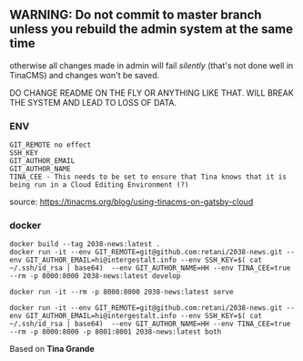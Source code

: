 ## WARNING: Do not commit to master branch unless you rebuild the admin system at the same time

otherwise all changes made in admin will fail *silently* (that's not done well in TinaCMS) and changes won't be saved.

DO CHANGE README ON THE FLY OR ANYTHING LIKE THAT. WILL BREAK THE SYSTEM AND LEAD TO LOSS OF DATA.

### ENV
```
GIT_REMOTE no effect
SSH_KEY
GIT_AUTHOR_EMAIL
GIT_AUTHOR_NAME
TINA_CEE - This needs to be set to ensure that Tina knows that it is being run in a Cloud Editing Environment (?)
```

source: https://tinacms.org/blog/using-tinacms-on-gatsby-cloud


### docker

```
docker build --tag 2038-news:latest .
docker run -it --env GIT_REMOTE=git@github.com:retani/2038-news.git --env GIT_AUTHOR_EMAIL=hi@intergestalt.info --env SSH_KEY=$( cat ~/.ssh/id_rsa | base64)  --env GIT_AUTHOR_NAME=HH --env TINA_CEE=true --rm -p 8000:8000 2038-news:latest develop

docker run -it --rm -p 8000:8000 2038-news:latest serve

docker run -it --env GIT_REMOTE=git@github.com:retani/2038-news.git --env GIT_AUTHOR_EMAIL=hi@intergestalt.info --env SSH_KEY=$( cat ~/.ssh/id_rsa | base64)  --env GIT_AUTHOR_NAME=HH --env TINA_CEE=true --rm -p 8000:8000 -p 8001:8001 2038-news:latest both

```

Based on **Tina Grande** 
